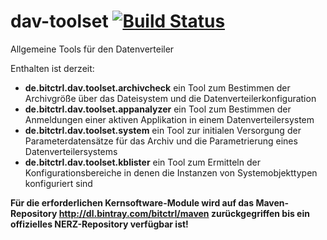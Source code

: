 
# dav-toolset [![Build Status](https://travis-ci.org/bitctrl/dav-toolset.svg)](https://travis-ci.org/bitctrl/dav-toolset)

Allgemeine Tools für den Datenverteiler

Enthalten ist derzeit:

- **de.bitctrl.dav.toolset.archivcheck** ein Tool zum Bestimmen der Archivgröße über das Dateisystem und die Datenverteilerkonfiguration
- **de.bitctrl.dav.toolset.appanalyzer** ein Tool zum Bestimmen der Anmeldungen einer aktiven Applikation in einem Datenverteilersystem
- **de.bitctrl.dav.toolset.system** ein Tool zur initialen Versorgung der Parameterdatensätze für das Archiv und die Parametrierung eines Datenverteilersystems
- **de.bitctrl.dav.toolset.kblister** ein Tool zum Ermitteln der Konfigurationsbereiche in denen die Instanzen von Systemobjekttypen konfiguriert sind


**Für die erforderlichen Kernsoftware-Module wird auf das Maven-Repository http://dl.bintray.com/bitctrl/maven zurückgegriffen bis ein offizielles NERZ-Repository verfügbar ist!**